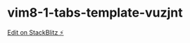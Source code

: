 # vim8-1-tabs-template-vuzjnt

[Edit on StackBlitz ⚡️](https://stackblitz.com/edit/vim8-1-tabs-template-vuzjnt)